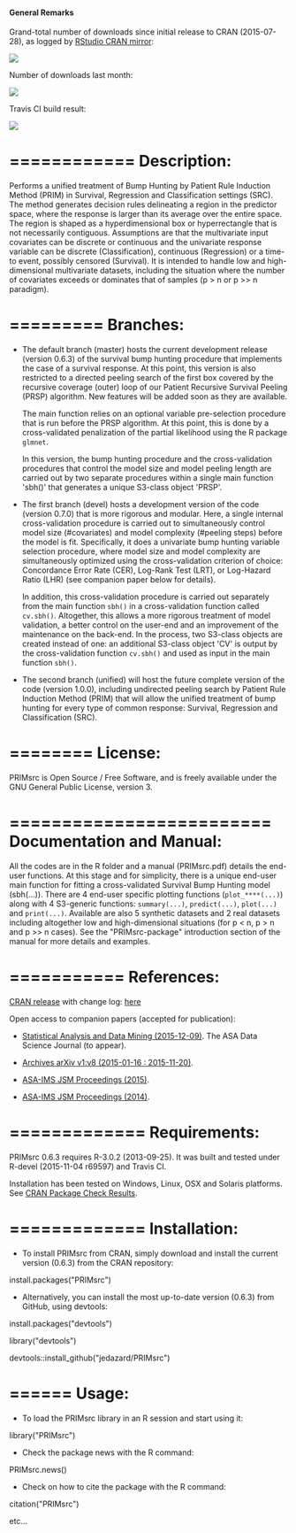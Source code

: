#### General Remarks

Grand-total number of downloads since initial release to CRAN (2015-07-28), as logged by [RStudio CRAN mirror](http://cran-logs.rstudio.com/):

![](http://cranlogs.r-pkg.org/badges/grand-total/PRIMsrc) 

Number of downloads last month:

![](http://cranlogs.r-pkg.org/badges/PRIMsrc)

Travis CI build result: 

![](https://travis-ci.org/jedazard/PRIMsrc.svg)

============
Description:
============
Performs a unified treatment of Bump Hunting by Patient Rule Induction Method (PRIM) in Survival, Regression and Classification settings (SRC). The method generates decision rules delineating a region in the predictor space, where the response is larger than its average over the entire space. The region is shaped as a hyperdimensional box or hyperrectangle that is not necessarily contiguous. Assumptions are that the multivariate input covariates can be discrete or continuous and the univariate response variable can be discrete (Classification), continuous (Regression) or a time-to event, possibly censored (Survival). It is intended to handle low and high-dimensional multivariate datasets, including the situation where the number of covariates exceeds or dominates that of samples (p > n or p >> n paradigm).

=========
Branches:
=========
- The default branch (master) hosts the current development release (version 0.6.3) of the survival bump hunting procedure that implements the case of a survival response. At this point, this version is also restricted to a directed peeling search of the first box covered by the recursive coverage (outer) loop of our Patient Recursive Survival Peeling (PRSP) algorithm. New features will be added soon as they are available.

	The main function relies on an optional variable pre-selection procedure that is run before the PRSP algorithm. At this point, this is done by a cross-validated penalization of the partial likelihood using the R package `glmnet`.

	In this version, the bump hunting procedure and the cross-validation procedures that control the model size and model peeling length are carried out by two separate procedures within a single main function 'sbh()' that generates a unique S3-class object 'PRSP'.  


- The first branch (devel) hosts a development version of the code (version 0.7.0) that is more rigorous and modular. Here, a single internal cross-validation procedure is carried out to simultaneously control model size (#covariates) and model complexity (#peeling steps) before the model is fit. Specifically, it does a univariate bump hunting variable selection procedure, where model size and model complexity are simultaneously optimized using the cross-validation criterion of choice: Concordance Error Rate (CER), Log-Rank Test (LRT), or Log-Hazard Ratio (LHR) (see companion paper below for details).

	In addition, this cross-validation procedure is carried out separately from the main function `sbh()` in a cross-validation function called `cv.sbh()`. Altogether, this allows a more rigorous treatment of model validation, a better control on the user-end and an improvement of the maintenance on the back-end. In the process, two S3-class objects are created instead of one: an additional S3-class object 'CV' is output by the cross-validation function `cv.sbh()` and used as input in the main function `sbh()`. 


- The second branch (unified) will host the future complete version of the code (version 1.0.0), including undirected peeling search by Patient Rule Induction Method (PRIM) that will allow the unified treatment of bump hunting for every type of common response: Survival, Regression and Classification (SRC).

========
License:
========
PRIMsrc is Open Source / Free Software, and is freely available under the GNU General Public License, version 3.

=========================
Documentation and Manual: 
=========================
All the codes are in the R folder and a manual (PRIMsrc.pdf) details the end-user functions. At this stage and for simplicity, there is a unique end-user main function for fitting a cross-validated Survival Bump Hunting model (sbh(...)). There are 4 end-user specific plotting functions (`plot_****(...)`) along with 4 S3-generic functions: `summary(...)`, `predict(...)`, `plot(...)` and `print(...)`. Available are also 5 synthetic datasets and 2 real datasets including altogether low and high-dimensional situations (for p < n, p > n and p >> n cases). See the "PRIMsrc-package" introduction section of the manual for more details and examples.

===========
References:
===========
[CRAN release](https://cran.r-project.org/web/packages/PRIMsrc/index.html) with change log: [here](https://cran.r-project.org/web/packages/PRIMsrc/NEWS)

Open access to companion papers (accepted for publication):

- [Statistical Analysis and Data Mining (2015-12-09)](http://onlinelibrary.wiley.com/journal/10.1002/(ISSN)1932-1872). The ASA Data Science Journal (to appear).

- [Archives arXiv v1:v8 (2015-01-16 : 2015-11-20)](http://arxiv.org/abs/1501.03856).

- [ASA-IMS JSM Proceedings (2015)](https://www.amstat.org/membersonly/proceedings/2015/data/assets/pdf/233927.pdf).

- [ASA-IMS JSM Proceedings (2014)](https://www.amstat.org/membersonly/proceedings/2014/data/assets/pdf/312982_90342.pdf).

=============
Requirements:
=============
PRIMsrc 0.6.3 requires R-3.0.2 (2013-09-25). It was built and tested under R-devel (2015-11-04 r69597) and Travis CI. 

Installation has been tested on Windows, Linux, OSX and Solaris platforms. See [CRAN Package Check Results](https://cran.r-project.org/web/checks/check_results_PRIMsrc.html).

=============
Installation: 
=============
- To install PRIMsrc from CRAN, simply download and install the current version (0.6.3) from the CRAN repository:

install.packages("PRIMsrc")

- Alternatively, you can install the most up-to-date version (0.6.3) from GitHub, using devtools:

install.packages("devtools")

library("devtools")

devtools::install_github("jedazard/PRIMsrc")

======
Usage: 
======
- To load the PRIMsrc library in an R session and start using it:

library("PRIMsrc")

- Check the package news with the R command:

PRIMsrc.news()

- Check on how to cite the package with the R command:

citation("PRIMsrc")

etc...
